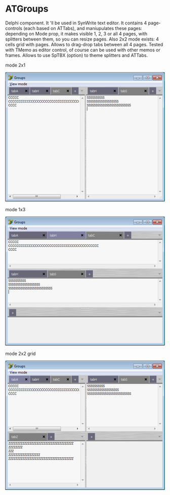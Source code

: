 ATGroups
========

Delphi component.
It 'll be used in SynWrite text editor. It contains 4 page-controls (each based on ATTabs), and maniupulates these pages: depending on Mode prop, it makes visible 1, 2, 3 or all 4 pages, with splitters between them, so you can resize pages. Also 2x2 mode exists: 4 cells grid with pages. Allows to drag-drop tabs between all 4 pages. Tested with TMemo as editor control, of course can be used with other memos or frames. Allows to use SpTBX (option) to theme splitters and ATTabs.

mode 2x1

![img](mode2x1.png?raw=true)

mode 1x3

![img](mode1x3.png?raw=true)

mode 2x2 grid

![img](mode4grid.png?raw=true)
